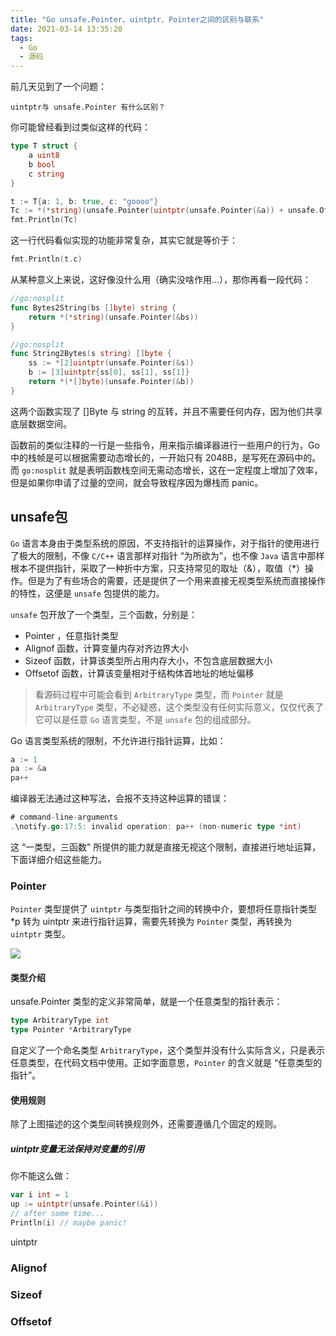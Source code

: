```yaml
---
title: "Go unsafe.Pointer、uintptr、Pointer之间的区别与联系"
date: 2021-03-14 13:35:20
tags:
  - Go
  - 源码
---
```


前几天见到了一个问题：

```
uintptr与 unsafe.Pointer 有什么区别？
```

你可能曾经看到过类似这样的代码：

```go
type T struct {
    a uint8
    b bool
    c string
}

t := T{a: 1, b: true, c: "goooo"}
Tc := *(*string)(unsafe.Pointer(uintptr(unsafe.Pointer(&a)) + unsafe.Offsetof(T{}.c)))
fmt.Println(Tc)
```

这一行代码看似实现的功能非常复杂，其实它就是等价于：

```go
fmt.Println(t.c)
```

从某种意义上来说，这好像没什么用（确实没啥作用...），那你再看一段代码：

```go
//go:nosplit
func Bytes2String(bs []byte) string {
    return *(*string)(unsafe.Pointer(&bs))
}

//go:nosplit
func String2Bytes(s string) []byte {
    ss := *[2]uintptr(unsafe.Pointer(&s))
    b := [3]uintptr{ss[0], ss[1], ss[1]}
    return *(*[]byte)(unsafe.Pointer(&b))
}
```

这两个函数实现了 []Byte 与 string 的互转，并且不需要任何内存，因为他们共享底层数据空间。

函数前的类似注释的一行是一些指令，用来指示编译器进行一些用户的行为，Go 中的栈帧是可以根据需要动态增长的，一开始只有 2048B，是写死在源码中的。而 `go:nosplit` 就是表明函数栈空间无需动态增长，这在一定程度上增加了效率，但是如果你申请了过量的空间，就会导致程序因为爆栈而 panic。

## unsafe包

`Go` 语言本身由于类型系统的原因，不支持指针的运算操作，对于指针的使用进行了极大的限制，不像 `C/C++` 语言那样对指针 “为所欲为”，也不像 `Java` 语言中那样根本不提供指针，采取了一种折中方案，只支持常见的取址（&），取值（*）操作。但是为了有些场合的需要，还是提供了一个用来直接无视类型系统而直接操作的特性，这便是 `unsafe` 包提供的能力。

`unsafe` 包开放了一个类型，三个函数，分别是：

- Pointer ，任意指针类型
- Alignof 函数，计算变量内存对齐边界大小
- Sizeof 函数，计算该类型所占用内存大小，不包含底层数据大小
- Offsetof 函数，计算该变量相对于结构体首地址的地址偏移

> 看源码过程中可能会看到  `ArbitraryType` 类型，而 `Pointer` 就是 `ArbitraryType` 类型，不必疑惑，这个类型没有任何实际意义，仅仅代表了它可以是任意 `Go` 语言类型，不是 `unsafe` 包的组成部分。

Go 语言类型系统的限制，不允许进行指针运算，比如：

```go
a := 1
pa := &a
pa++
```

编译器无法通过这种写法，会报不支持这种运算的错误：

```go
# command-line-arguments
.\notify.go:17:5: invalid operation: pa++ (non-numeric type *int)
```

这 “一类型，三函数” 所提供的能力就是直接无视这个限制，直接进行地址运算，下面详细介绍这些能力。

### Pointer

`Pointer` 类型提供了 `uintptr` 与类型指针之间的转换中介，要想将任意指针类型 *p 转为 uintptr 来进行指针运算，需要先转换为 `Pointer` 类型，再转换为 `uintptr` 类型。

![](https://blogimagee.oss-cn-beijing.aliyuncs.com/images/unsafe_uintptr_p.svg)

#### 类型介绍

unsafe.Pointer 类型的定义非常简单，就是一个任意类型的指针表示：

```go
type ArbitraryType int
type Pointer *ArbitraryType
```

自定义了一个命名类型 `ArbitraryType`，这个类型并没有什么实际含义，只是表示任意类型，在代码文档中使用。正如字面意思，`Pointer` 的含义就是 “任意类型的指针”。

#### 使用规则

除了上图描述的这个类型间转换规则外，还需要遵循几个固定的规则。

##### uintptr变量无法保持对变量的引用

你不能这么做：

```go
var i int = 1
up := uintptr(unsafe.Pointer(&i))
// after some time...
Println(i) // maybe panic!
```

uintptr



### Alignof



### Sizeof



### Offsetof